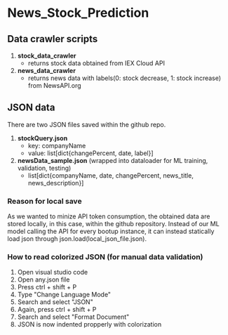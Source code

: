 # News_Stock_Prediction
## Data crawler scripts
1. **stock_data_crawler**
    * returns stock data obtained from IEX Cloud API
2. **news_data_crawler**
    * returns news data with labels(0: stock decrease, 1: stock increase) from NewsAPI.org

## JSON data
There are two JSON files saved within the github repo.
1. **stockQuery.json**
    * key: companyName
    * value: list[dict{changePercent, date, label}]
2. **newsData_sample.json** (wrapped into dataloader for ML training, validation, testing)
    * list[dict{companyName, date, changePercent, news_title, news_description}]
### Reason for local save
As we wanted to minize API token consumption, the obtained data are stored locally, in this case, within the github repository.
Instead of our ML model calling the API for every bootup instance, it can instead statically load json through json.load(local_json_file.json).
### How to read colorized JSON (for manual data validation)
1. Open visual studio code
2. Open any.json file
3. Press ctrl + shift + P
4. Type "Change Language Mode"
5. Search and select "JSON"
6. Again, press ctrl + shift + P
7. Search and select "Format Document"
8. JSON is now indented propperly with colorization
